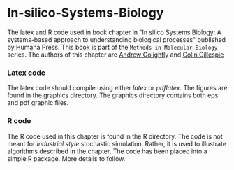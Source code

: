In-silico-Systems-Biology
=========================

The latex and R code used in book chapter in "In silico Systems Biology:  A systems-based approach to understanding biological processes" published by Humana Press. This book is part of the `Methods in Molecular Biology` series. The authors of this chapter are [Andrew Golightly](http://www.mas.ncl.ac.uk/~nag48/) and [Colin Gillespie](http://www.mas.ncl.ac.uk/~ncsg3/)

### Latex code

The latex code should compile using either *latex* or *pdflatex*. The figures are found in the graphics directory. The graphics directory contains both eps and pdf graphic files.

### R code

The R code used in this chapter is found in the R directory. The code is not meant for *industrial style* stochastic simulation. Rather, it is used to illustrate algorithms described in the chapter. The code has been placed into a simple R package. More details to follow.